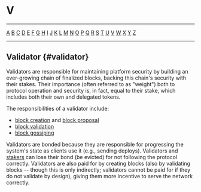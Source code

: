 # V

---

[A](./A.md) [B](./B.md) [C](./C.md) [D](./D.md) [E](./E.md) [F](./F.md) [G](./G.md) [H](./H.md) [I](./I.md) [J](./J.md) [K](./K.md) [L](./L.md) [M](./M.md) [N](./N.md) [O](./O.md) [P](./P.md) [Q](./Q.md) [R](./R.md) [S](./S.md) [T](./T.md) [U](./U.md) [V](./V.md) [W](./W.md) [X](./X.md) [Y](./Y.md) [Z](./Z.md)

---

## Validator {#validator}

Validators are responsible for maintaining platform security by building an ever-growing chain of finalized blocks, backing this chain's security with their stakes. Their importance (often referred to as "weight") both to protocol operation and security is, in fact, equal to their stake, which includes both their own and delegated tokens.

The responsibilities of a validator include:

-   [block creation](./B.md#block-creation) and [block proposal](./B.md#block-proposal)
-   [block validation](./B.md#block-validation)
-   [block gossiping](./B.md#block-gossiping)

Validators are bonded because they are responsible for progressing the system's state as clients use it (e.g., sending deploys). Validators and [stakers](./S.md#staker) can lose their bond (be evicted) for not following the protocol correctly. Validators are also paid for by creating blocks (also by validating blocks -- though this is only indirectly; validators cannot be paid for if they do not validate by design), giving them more incentive to serve the network correctly.
